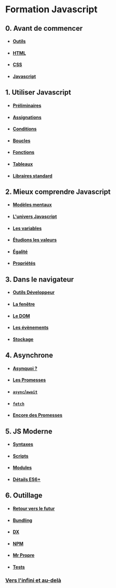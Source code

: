 # Formation Javascript

## 0. Avant de commencer

- #### [Outils](./contenus/chapters/0_prologue/0-0_tools.md)
- #### [HTML](./contenus/chapters/0_prologue/0-1_html.md)
- #### [CSS](./contenus/chapters/0_prologue/0-2_css.md)
- #### [Javascript](./contenus/chapters/0_prologue/0-3_javascript.md)

## 1. Utiliser Javascript

- #### [Préliminaires](./contenus/chapters/1_syntax/1-0_bases.md)
- #### [Assignations](./contenus/chapters/1_syntax/1-1_assignments.md)
- #### [Conditions](./contenus/chapters/1_syntax/1-2_conditions.md)
- #### [Boucles](./contenus/chapters/1_syntax/1-3_loops.md)
- #### [Fonctions](./contenus/chapters/1_syntax/1-4_functions.md)
- #### [Tableaux](./contenus/chapters/1_syntax/1-5_arrays.md)
- #### [Libraires standard](./contenus/chapters/1_syntax/1-6_libs.md)

## 2. Mieux comprendre Javascript

- #### [Modèles mentaux](./contenus/chapters/2_mental_models/2-0_matrix.md)
- #### [L'univers Javascript](./contenus/chapters/2_mental_models/2-1_universe.md)
- #### [Les variables](./contenus/chapters/2_mental_models/2-2_variables.md)
- #### [Étudions les valeurs](./contenus/chapters/2_mental_models/2-3_types.md)
- #### [Égalité](./contenus/chapters/2_mental_models/2-4_equality.md)
- #### [Propriétés](./contenus/chapters/2_mental_models/2-5_properties.md)


## 3. Dans le navigateur

- #### [Outils Développeur](./contenus/chapters/3_browser/3-0_devtools.md)
- #### [La fenêtre](./contenus/chapters/3_browser/3-1_window.md)
- #### [Le DOM](./contenus/chapters/3_browser/3-2_dom.md)
- #### [Les évènements](./contenus/chapters/3_browser/3-3_events.md)
- #### [Stockage](./contenus/chapters/3_browser/3-4_storage.md)

## 4. Asynchrone

- #### [Asynquoi ?](./contenus/chapters/4_async/4-0_intro.md)
- #### [Les Promesses](./contenus/chapters/4_async/4-1_promises.md)
- #### [`async`/`await`](./contenus/chapters/4_async/4-2_async_await.md)
- #### [`fetch`](./contenus/chapters/4_async/4-3_fetch.md)
- #### [Encore des Promesses](./contenus/chapters/4_async/4-4_more.md)

## 5. JS Moderne

- #### [Syntaxes](./contenus/chapters/5_modern_js/5-1_syntax.md)
- #### [Scripts](./contenus/chapters/5_modern_js/5-2_scripts.md)
- #### [Modules](./contenus/chapters/5_modern_js/5-3_modules.md)

- #### [Détails ES6+](./contenus/chapters/5_modern_js/5-X_es6+.md)

## 6. Outillage

- #### [Retour vers le futur](./contenus/chapters/6_tooling/6-0_back_to_the_future.md)
- #### [Bundling](./contenus/chapters/6_tooling/6-1_bundling.md)
- #### [DX](./contenus/chapters/6_tooling/6-2_dx.md)
- #### [NPM](./contenus/chapters/6_tooling/6-3_npm.md)
- #### [Mr Propre](./contenus/chapters/6_tooling/6-4_clean.md)
- #### [Tests](./contenus/chapters/6_tooling/6-5_tests.md)


### [Vers l'infini et au-delà](./contenus/chapters/beyond.md)




